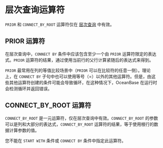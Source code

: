 层次查询运算符 
============================



`PRIOR` 和 `CONNECT_BY_ROOT` 运算符仅在 [层次查询](/zh-CN/11.sql-reference-oracle-mode/8.queries-and-subqueries-1/3.hierarchical-query.md) 中有效。

PRIOR 运算符 
---------------------

在层次查询中，`CONNECT BY` 条件中应该包含至少一个由 `PRIOR` 运算符限定的表达式。`PRIOR` 运算符的结果，通过使用当前行的父行计算紧随后的表达式来得到。

`PRIOR` 最常用在列的等值比较场景中（`PRIOR` 可以在比较符的任意一侧）。理论上，在 `CONNECT BY` 子句中也可以使用等号（=）以外的其他运算符。但是，由这些其他运算符创建的条件可能会导致循环，在这种情况下，OceanBase 在运行时会检测循环并返回错误。

CONNECT_BY_ROOT 运算符 
----------------------------

`CONNECT_BY_ROOT` 是一元运算符，仅在层次查询中有效。`CONNECT_BY_ROOT` 的参数可以是列和大部分的表达式，`CONNECT_BY_ROOT` 运算符的结果，等于使用根行的数据计算参数的值。

您不能在 `START WITH` 条件或 `CONNECT BY` 条件中指定此运算符。
